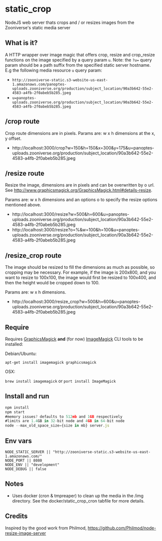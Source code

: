 # static_crop

NodeJS web server thats crops and / or resizes images from the Zooniverse's static media server

## What is it?
A HTTP wrapper over image magic that offers crop, resize and crop_resize functions on the image specified by a query param `u`. Note: the `?u=` query param should be a path suffix from the specified static server hostname. E.g the following media resource `u` query param:
+ `http://zooniverse-static.s3-website-us-east-1.amazonaws.com/panoptes-uploads.zooniverse.org/production/subject_location/90a3b642-55e2-4583-a4fb-2f0abeb5b285.jpeg`
+ `u=panoptes-uploads.zooniverse.org/production/subject_location/90a3b642-55e2-4583-a4fb-2f0abeb5b285.jpeg`

## /crop route
Crop route dimensions are in pixels. Params are: w x h dimensions at the x, y offset.

+ http://localhost:3000/crop?w=150&h=150&x=300&y=175&u=panoptes-uploads.zooniverse.org/production/subject_location/90a3b642-55e2-4583-a4fb-2f0abeb5b285.jpeg

## /resize route
Resize the image, dimensions are in pixels and can be overwritten by o url. See http://www.graphicsmagick.org/GraphicsMagick.html#details-resize.

Params are: w x h dimensions and an options o to specify the resize options mentioned above.

 + http://localhost:3000/resize?w=500&h=600&u=panoptes-uploads.zooniverse.org/production/subject_location/90a3b642-55e2-4583-a4fb-2f0abeb5b285.jpeg
 + http://localhost:3000/resize?o=%&w=100&h=100&u=panoptes-uploads.zooniverse.org/production/subject_location/90a3b642-55e2-4583-a4fb-2f0abeb5b285.jpeg


## /resize_crop route
The image should be resized to fill the dimensions as much as possible, so cropping may be necessary. For example, if the image is 200x800, and you want to resize to 100x100, the image would first be resized to 100x400, and then the height would be cropped down to 100.

Params are: w x h dimensions.

+ http://localhost:3000/resize_crop?w=500&h=600&u=panoptes-uploads.zooniverse.org/production/subject_location/90a3b642-55e2-4583-a4fb-2f0abeb5b285.jpeg

## Require
Requires [GraphicsMagick](http://www.graphicsmagick.org/) **and** (for now) [ImageMagick](http://imagemagick.org/) CLI tools to be installed:

Debian/Ubuntu:

`apt-get install imagemagick graphicsmagick`

OSX:

`brew install imagemagick` or `port install ImageMagick`

## Install and run
```js
npm install
npm start
#memory issues? defaults to 512mb and 1GB respectively
#limits are 1.4GB in 32-bit node and 4GB in 64-bit node
node --max_old_space_size={size in mb} server.js
```
## Env vars
```
NODE_STATIC_SERVER || "http://zooniverse-static.s3-website-us-east-1.amazonaws.com/"
NODE_PORT || 8080
NODE_ENV || "development"
NODE_DEBUG || false
```

## Notes
  - Uses docker (cron & tmpreaper) to clean up the media in the /img directory. See the docker/static_crop_cron tabfile for more details.

## Credits
Inspired by the good work from Philmod, https://github.com/Philmod/node-resize-image-server
